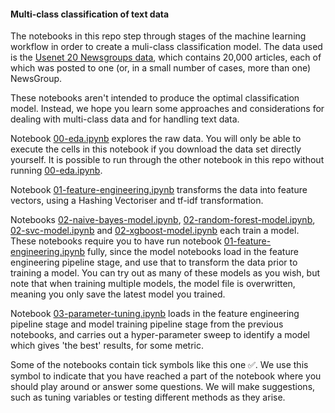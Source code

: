 #### Multi-class classification of text data

The notebooks in this repo step through stages of the machine learning workflow in order to create a muli-class classification model. The data used is the [Usenet 20 Newsgroups data](https://kdd.ics.uci.edu/databases/20newsgroups/20newsgroups.html), which contains 20,000 articles, each of which was posted to one (or, in a small number of cases, more than one) NewsGroup. 


These notebooks aren't intended to produce the optimal classification model. Instead, we hope you learn some approaches and considerations for dealing with multi-class data and for handling text data. 


Notebook [00-eda.ipynb](00-eda.ipynb) explores the raw data. You will only be able to execute the cells in this notebook if you download the data set directly yourself. It is possible to run through the other notebook in this repo without running [00-eda.ipynb](00-eda.ipynb). 


Notebook [01-feature-engineering.ipynb](01-feature-engineering.ipynb) transforms the data into feature vectors, using a Hashing Vectoriser and tf-idf transformation. 


Notebooks [02-naive-bayes-model.ipynb](02-naive-bayes-model.ipynb), [02-random-forest-model.ipynb](02-random-forest-model.ipynb), [02-svc-model.ipynb](02-svc-model.ipynb) and [02-xgboost-model.ipynb](02-xgboost-model.ipynb) each train a model. These notebooks require you to have run notebook [01-feature-engineering.ipynb](01-feature-engineering.ipynb) fully, since the model notebooks load in the feature engineering pipeline stage, and use that to transform the data prior to training a model. You can try out as many of these models as you wish, but note that when training multiple models, the model file is overwritten, meaning you only save the latest model you trained.


Notebook [03-parameter-tuning.ipynb](03-parameter-tuning.ipynb) loads in the feature engineering pipeline stage and model training pipeline stage from the previous notebooks, and carries out a hyper-parameter sweep to identify a model which gives 'the best' results, for some metric. 


Some of the notebooks contain tick symbols like this one ✅. We use this symbol to indicate that you have reached a part of the notebook where you should play around or answer some questions. We will make suggestions, such as tuning variables or testing different methods as they arise. 

